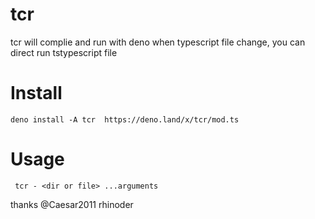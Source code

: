 # tcr
tcr will complie and run with deno when typescript file change, you can direct run tstypescript file

# Install
```
deno install -A tcr  https://deno.land/x/tcr/mod.ts
```
# Usage
` tcr - <dir or file> ...arguments`

thanks @Caesar2011 rhinoder
